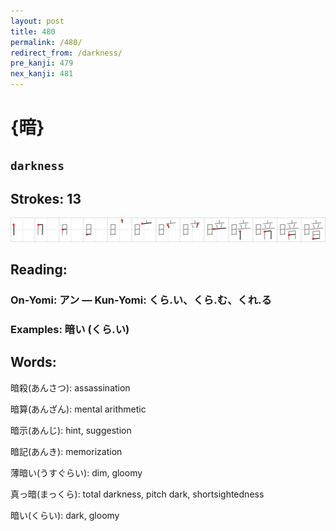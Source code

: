 ```yaml
---
layout: post
title: 480
permalink: /480/
redirect_from: /darkness/
pre_kanji: 479
nex_kanji: 481
---
```


# {暗}

## `darkness`

## Strokes: 13

<div class="stroke"><img src="../images/E69A97.png" /></div>

## Reading:

### On-Yomi: アン &mdash; Kun-Yomi: くら.い、くら.む、くれ.る

### Examples: 暗い (くら.い)

## Words:

暗殺(あんさつ): assassination

暗算(あんざん): mental arithmetic

暗示(あんじ): hint, suggestion

暗記(あんき): memorization

薄暗い(うすぐらい): dim, gloomy

真っ暗(まっくら): total darkness, pitch dark, shortsightedness

暗い(くらい): dark, gloomy
